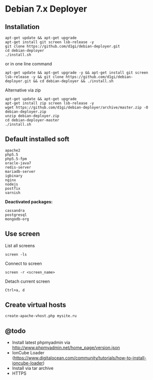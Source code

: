 Debian 7.x Deployer
===================

Installation
------------

```
apt-get update && apt-get upgrade
apt-get install git screen lsb-release -y
git clone https://github.com/d1gi/debian-deployer.git
cd debian-deployer
./install.sh
```

or in one line command

```
apt-get update && apt-get upgrade -y && apt-get install git screen lsb-release -y && git clone https://github.com/d1gi/debian-deployer.git && cd debian-deployer && ./install.sh
```

Alternative via zip

```
apt-get update && apt-get upgrade
apt-get install zip screen lsb-release -y
wget https://github.com/d1gi/debian-deployer/archive/master.zip -O debian-deployer.zip
unzip debian-deployer.zip
cd debian-deployer-master
./install.sh
```

Default installed soft
----------------------

```
apache2
php5.5
php5.5-fpm
oracle-java7
redis-server
mariadb-server
igbinary
nginx
nodejs
postfix
varnish
```

**Deactivated packages:**
```
cassandra
postgresql
mongodb-org
```

Use screen
----------

List all screens

```
screen -ls
```

Connect to screen

```
screen -r <screen_name>
```

Detach current screen
```
Ctrl+a, d
```

Create virtual hosts
--------------------

```
create-apache-vhost.php mysite.ru
```

@todo
-----

 *  Install latest phpmyadmin via http://www.phpmyadmin.net/home_page/version.json
 *  IonCube Loader (https://www.digitalocean.com/community/tutorials/how-to-install-ioncube-loader)
 *  Install via tar archive
 *  HTTPS
